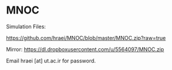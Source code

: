 # MNOC

Simulation Files: 

https://github.com/hraei/MNOC/blob/master/MNOC.zip?raw=true

Mirror: https://dl.dropboxusercontent.com/u/5564097/MNOC.zip

Email hraei [at] ut.ac.ir for password.

